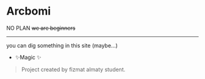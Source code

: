 # Arcbomi

NO PLAN
~~we are beginners~~
***
you can dig something in this site (maybe...)

- ✨Magic ✨

> Project created by fizmat almaty student.




